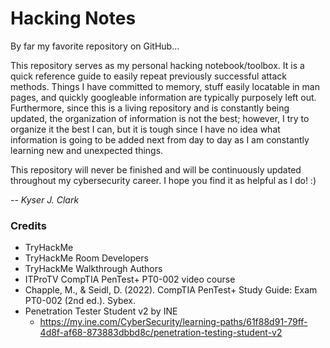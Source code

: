 # Hacking Notes

By far my favorite repository on GitHub...

This repository serves as my personal hacking notebook/toolbox. It is a quick reference guide to easily repeat previously successful attack methods. Things I have committed to memory, stuff easily locatable in man pages, and quickly googleable information are typically purposely left out. Furthermore, since this is a living repository and is constantly being updated, the organization of information is not the best; however,  I try to organize it the best I can, but it is tough since I have no idea what information is going to be added next from day to day as I am constantly learning new and unexpected things.

This repository will never be finished and will be continuously updated throughout my cybersecurity career. I hope you find it as helpful as I do! :)  
  

-- *Kyser J. Clark*
  
    
### Credits
* TryHackMe
* TryHackMe Room Developers
* TryHackMe Walkthrough Authors
* ITProTV CompTIA PenTest+ PT0-002 video course 
* Chapple, M., & Seidl, D. (2022). CompTIA PenTest+ Study Guide: Exam PT0-002 (2nd ed.). Sybex.
* Penetration Tester Student v2 by INE  
   * https://my.ine.com/CyberSecurity/learning-paths/61f88d91-79ff-4d8f-af68-873883dbbd8c/penetration-testing-student-v2
